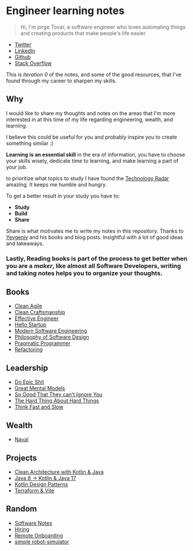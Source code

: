 # Engineer learning notes

>  Hi, I'm jorge Tovar, a software engineer who loves automating things and creating products that make people's life easier.
- [Twitter](https://twitter.com/jorgetovar621)
- [LinkedIn](https://www.linkedin.com/in/%F0%9F%93%9A-jorge-tovar-71847669/)
- [Github](https://github.com/jorgetovar)
- [Stack Overflow](https://stackoverflow.com/users/4312720/jorge-tovar)

This is *iteration 0* of the notes, and some of the good resources, that I've found through my career to sharpen my skills. 

## Why

I would like to share my thoughts and notes on the areas that I'm more interested in at this time of my life regarding engineering, wealth, and learning.

I believe this could be useful for you and probably inspire you to create something similar :) 


**Learning is an essential skill** in the era of information, you have to choose your skills wisely, dedicate time to learning, and make learning a part of your job.

to prioritize what topics to study I have found the [Technology Radar](https://www.thoughtworks.com/radar) amazing. It keeps me humble and hungry.

To get a better result in your study you have to:
- **Study**
- **Build**
- **Share**

Share is what motivates me to write my notes in this repository. Thanks to [Yevgeniy](https://www.ybrikman.com) and his books and blog posts. Insightful with a lot of good ideas and takeaways. 

### Lastly, Reading books is part of the process to get better when you are a *maker*, like almost all Software Developers, writing and taking notes helps you to organize your thoughts.

## Books
- [Clean Agile](https://github.com/jorgetovar/engineer-learning-notes/blob/main/software/books/clean-agile.md)
- [Clean Craftsmanship](https://github.com/jorgetovar/engineer-learning-notes/blob/main/software/books/clean-craftsmanship.md)
- [Effective Engineer](https://github.com/jorgetovar/engineer-learning-notes/blob/main/software/books/effective-Engineer.md)
- [Hello Startup](https://github.com/jorgetovar/engineer-learning-notes/blob/main/software/books/hello-startup.md)
- [Modern Software Engineering](https://github.com/jorgetovar/engineer-learning-notes/blob/main/software/books/modern-software-engineering.md)
- [Philosophy of Software Design](https://github.com/jorgetovar/engineer-learning-notes/blob/main/software/books/philosophy-of-software-design.md)
- [Pragmatic Programmer](https://github.com/jorgetovar/engineer-learning-notes/blob/main/software/books/pragmatic-programmer.md)
- [Refactoring](https://github.com/jorgetovar/engineer-learning-notes/blob/main/software/books/refactoring.md)

## Leadership

- [Do Epic Shit](https://github.com/jorgetovar/engineer-learning-notes/blob/main/leadership/do-epic-shit.md)
- [Great Mental Models](https://github.com/jorgetovar/engineer-learning-notes/blob/main/leadership/great-mental-models.md)
- [So Good That They can't Ignore You](https://github.com/jorgetovar/engineer-learning-notes/blob/main/leadership/so-good-that-they-cant-ignore-you.md)
- [The Hard Thing About Hard Things](https://github.com/jorgetovar/engineer-learning-notes/blob/main/leadership/the-hard-thing-about-hard-things.md)
- [Think Fast and Slow](https://github.com/jorgetovar/engineer-learning-notes/blob/main/leadership/think-fast-and-slow.md)

## Wealth

- [Naval](https://github.com/jorgetovar/engineer-learning-notes/blob/main/wealth/naval.md)

## Projects

- [Clean Architecture with Kotlin & Java](https://github.com/jorgetovar/engineer-learning-notes/blob/main/projects/clean-architecture.md)
- [Java 8 -> Kotlin & Java 17](https://github.com/jorgetovar/engineer-learning-notes/blob/main/projects/java-8-17-kotlin.md)
- [Kotlin Design Patterns](https://github.com/jorgetovar/engineer-learning-notes/blob/main/projects/kotlin-design-patterns.md)
- [Terraform & Vite](https://github.com/jorgetovar/engineer-learning-notes/blob/main/projects/vite-terraform.md)

## Random

- [Software Notes](https://github.com/jorgetovar/engineer-learning-notes/blob/main/software/random-software-notes.md)
- [Hiring](https://github.com/jorgetovar/engineer-learning-notes/blob/main/software/hiring-startup.md)
- [Remote Onboarding](https://github.com/jorgetovar/engineer-learning-notes/blob/main/software/remote-onboarding.md)
- [simple robot-simulator](https://github.com/jorgetovar/robot-simulator)